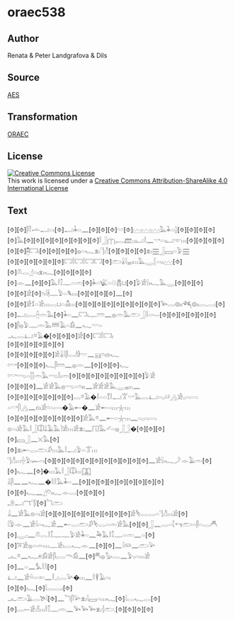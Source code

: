 # oraec538

## Author

Renata & Peter Landgrafova & Dils

## Source

[AES](https://github.com/simondschweitzer/aes)

## Transformation

[ORAEC](https://oraec.github.io/)

## License

<a rel="license" href="http://creativecommons.org/licenses/by-sa/4.0/"><img alt="Creative Commons License" style="border-width:0" src="https://i.creativecommons.org/l/by-sa/4.0/88x31.png" /></a><br />This work is licensed under a <a rel="license" href="http://creativecommons.org/licenses/by-sa/4.0/">Creative Commons Attribution-ShareAlike 4.0 International License</a>

## Text

[⯑][⯑]𓋴𓍋𓌡𓂝𓏏𓏤[⯑]𓂝𓇓𓏏𓈖[⯑][⯑][⯑]𓎟[⯑]𓈉𓈉𓈉𓅓𓇓𓏏𓐬[⯑][⯑][⯑][⯑][⯑]𓅓[⯑][⯑][⯑][⯑][⯑][⯑][⯑][⯑]𓎛𓃀𓉲𓉻𓊏𓊪𓂠𓎛𓈖𓎡𓏏𓂠𓎱𓏥[⯑][⯑][⯑][⯑][⯑][⯑]𓉥𓉐𓏤[⯑][⯑][⯑][⯑]𓐍𓏏𓆑𓁷𓏤𓊹𓀭[⯑][⯑][⯑][⯑]𓁷𓏤𓈗𓃀𓈙𓏏𓅱𓈗<br>
[⯑][⯑][⯑][⯑][⯑][⯑]𓉐𓌉𓉐𓌉𓉐𓉐[⯑]𓂧𓏇𓇋𓈇𓏤𓏥𓅓𓇾𓐮𓏏𓏭𓈉[⯑][⯑]𓌨𓂋𓊨𓏏𓏤𓁷𓏤𓆑[⯑][⯑][⯑][⯑]<br>
[⯑]𓁹𓈖[⯑][⯑]𓅓𓎛𓎿𓊃𓏏𓏛[⯑]𓇓𓏏𓆤𓏏𓇳𓆣𓂓[⯑]𓅱𓀀𓍛𓏤𓆑𓅓𓇾[⯑][⯑][⯑]<br>
[⯑][⯑]𓀀[⯑]𓏌𓏤𓇋𓇩𓊃𓅱𓏏𓆰𓏥[⯑][⯑][⯑][⯑]𓈖[⯑]<br>
[⯑][⯑]𓀀𓍍𓏏𓀀𓏥𓂋𓂓𓏏𓀋𓏥[⯑][⯑][⯑][⯑][⯑][⯑][⯑][⯑][⯑]𓅨𓂋𓊗𓏤𓏤𓆈𓊗𓏤𓏤𓂋𓐛𓏤[⯑][⯑]𓂝𓊪𓂋𓐢𓏛𓅓[⯑]𓇓𓏏𓈖𓉐𓏤𓊃𓏠𓈖𓐍𓏛𓅓𓂧𓃀𓎛𓏏𓄑[⯑][⯑][⯑][⯑][⯑][⯑][⯑]𓋴𓐍𓅱𓊃𓏛𓅓𓆷𓄿𓏏𓀁𓈖𓆑𓎟𓏏<br>
𓂜𓂋𓂞𓎼𓄿�[⯑][⯑][⯑]𓀀[⯑]𓉐𓌉𓉐𓏤<br>
[⯑][⯑][⯑][⯑][⯑][⯑]<br>
[⯑][⯑][⯑][⯑][⯑]𓀀𓏇𓇋𓋴𓂋𓀙𓎟𓈖𓄚𓏌𓏤𓊖𓆑<br>
𓏌𓎡[⯑][⯑][⯑]𓆑𓋴𓏠𓈖𓐍𓏛𓈖[⯑][⯑][⯑]𓆑<br>
𓏌𓎡𓂸𓏏𓂭𓂭𓏛𓅓𓂸𓎛𓏤𓏛[⯑][⯑][⯑][⯑][⯑][⯑][⯑][⯑]𓅱𓀀<br>
[⯑][⯑][⯑]𓈖𓀀𓀀𓅓𓐍𓂸𓏏𓏌𓏤𓏤𓏤𓈖𓀀𓀀𓀀𓅓𓇾𓈇𓏤𓊪𓈖<br>
[⯑][⯑][⯑][⯑][⯑][⯑][⯑]𓂋𓎼𓄿�𓎛𓏏𓏏𓄈𓎛𓂝𓀠𓎡𓅓𓂋𓂞𓏏𓊪𓄖𓂻𓀀𓊪𓏏𓇯<br>
𓏏𓎡𓋴𓂻𓈖𓁶𓏤𓀀𓏌𓏏𓇯�𓄿𓄡�𓈖𓀀𓄡𓏏𓏥𓇼𓏥<br>
[⯑][⯑][⯑][⯑][⯑][⯑][⯑][⯑]𓀀𓅓𓎼𓈖𓄡𓏏𓇼𓏥𓈖𓏏𓊪𓏏𓇯<br>
𓊖𓏏𓏤𓀀𓅓𓎛𓃀𓎳𓍑𓄿𓅓𓌙𓀀𓏥𓀀𓁷𓏤𓈖𓉔𓅓𓄔𓏏𓐍𓃀𓃀�[⯑][⯑][⯑]<br>
[⯑]𓈙𓃀𓈖𓏴𓅓[⯑]<br>
[⯑]𓁷𓏤𓄡𓂋𓂧𓀔𓏥𓅓𓎛𓂝𓅱𓏏𓀠𓏥<br>
𓊹𓀭𓏥𓏶𓅱𓆱𓏏𓏤[⯑][⯑][⯑][⯑][⯑][⯑][⯑][⯑][⯑][⯑][⯑]𓈖𓀀𓍛𓏤𓆑𓌳𓁹𓄿𓏛[⯑][⯑]𓆑𓈖[⯑]�𓏥𓅓𓎛𓃀𓎳𓏥𓉳<br>
𓏙𓋴𓈖𓈖𓆑𓈖�𓎛𓎛𓅓𓇓𓏏𓈖[⯑][⯑][⯑][⯑][⯑][⯑][⯑][⯑][⯑]<br>
[⯑][⯑]𓆑𓈖𓊨𓄣𓏤𓆑𓁹𓂋[⯑][⯑][⯑]<br>
𓄂𓂝𓄓𓊹𓍛[⯑]𓆓𓂧<br>
𓇍𓈖𓀀𓅓𓊖𓏏𓏤𓀀[⯑][⯑][⯑][⯑][⯑][⯑][⯑][⯑][⯑]𓀀𓌸𓂋𓂋𓏏𓊹𓀭𓏥𓀀[⯑]<br>
𓇋𓅱𓁹𓈖𓀀𓇋𓏏𓆑𓀀𓈖𓄡𓂋𓂧𓀔𓌸𓂋𓏏𓏛𓀀𓅓[⯑][⯑]𓃀𓈖𓂋𓏏𓇜𓄞𓂧𓏏𓋴𓏏𓂋𓄫<br>
[⯑]𓇾𓊪𓈖𓌨𓂋𓎛𓎿𓊃𓊃𓅱𓀀𓇓𓏏𓈖𓅆𓅓𓎛𓎿𓊃𓏏𓏛𓈖𓏏[⯑]<br>
[⯑]𓎁𓀀𓐍𓏏𓏛𓏥𓊃𓀀𓏤𓂋𓆑𓁹𓈖[⯑][⯑]𓈖𓇋𓆛𓈖𓂧𓅪<br>
𓂜𓎼𓈖𓆑𓂉𓀁𓀀𓋴𓊪𓂋𓄭𓀁𓈖[⯑]𓄪𓐍𓅭𓂋𓈖𓅱𓊪𓏏𓏥𓀀<br>
[⯑]𓈖𓏏𓈖𓅘𓎛𓎛[⯑]<br>
𓂞𓈖𓀀𓏐𓏏𓏒𓈖𓎛𓈎𓂋𓅪�𓏥𓈖𓎛𓇉𓄿𓏏𓏤<br>
[⯑][⯑]𓆑[⯑]𓇋𓂋𓂋𓏤[⯑]<br>
𓂜𓂧𓄿𓂋𓌗𓇋[⯑]𓈖𓆓𓋴𓅪𓁷𓏤𓇋𓈙𓏏𓏥𓆑[⯑]𓇋𓂋𓆑𓂋[⯑]<br>
[⯑]𓂋𓍿𓀀𓁐𓏥𓎛𓎿𓊃𓏛𓈖𓅨𓅨𓅨𓁷𓏤𓐪𓂧𓈒[⯑][⯑][⯑][⯑]<br>
